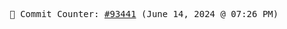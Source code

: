 <p align="center">
    <samp>
        📮 Commit Counter: <a href="https://github.com/Javascript-void0/Javascript-void0/commits/main">#93441</a> (June 14, 2024 @ 07:26 PM)
    </samp>
</p>